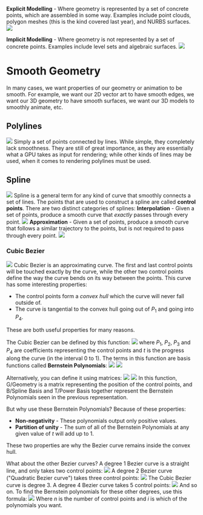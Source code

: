 **Explicit Modelling** - Where geometry is represented by a set of concrete points, which are assembled in some way. Examples include point clouds, polygon meshes (this is the kind covered last year), and NURBS surfaces.
![](Pasted%20image%2020230921151153.png)

**Implicit Modelling** - Where geometry is not represented by a set of concrete points. Examples include level sets and algebraic surfaces.
![](Pasted%20image%2020230921151216.png)

# Smooth Geometry
In many cases, we want properties of our geometry or animation to be smooth. For example, we want our 2D vector art to have smooth edges, we want our 3D geometry to have smooth surfaces, we want our 3D models to smoothly animate, etc.
## Polylines
![](Pasted%20image%2020230921151626.png)
Simply a set of points connected by lines. While simple, they completely lack smoothness.
They are still of great importance, as they are essentially what a GPU takes as input for rendering; while other kinds of lines may be used, when it comes to rendering polylines must be used.

## Spline
![](Pasted%20image%2020230921152126.png)
Spline is a general term for any kind of curve that smoothly connects a set of lines. The points that are used to construct a spline are called **control points**.
There are two distinct categories of splines:
**Interpolation** - Given a set of points, produce a smooth curve that *exactly* passes through every point.
![](Pasted%20image%2020230921152354.png)
**Approximation** - Given a set of points, produce a smooth curve that follows a similar trajectory to the points, but is not required to pass through every point.
![](Pasted%20image%2020230921152609.png)

### Cubic Bezier
![](Pasted%20image%2020230921153030.png)
Cubic Bezier is an approximating curve. The first and last control points will be touched exactly by the curve, while the other two control points define the way the curve bends on its way between the points. 
This curve has some interesting properties:
- The control points form a *convex hull* which the curve will never fall outside of.
- The curve is tangential to the convex hull going out of $P_1$ and going into $P_4$.

These are both useful properties for many reasons.

The Cubic Bezier can be defined by this function:
![](Pasted%20image%2020230921153844.png)
where $P_1$, $P_2$, $P_3$ and $P_4$ are coefficients representing the control points and $t$ is the progress along the curve (in the interval 0 to 1).
The terms in this function are basis functions called **Bernstein Polynomials**:
![](Pasted%20image%2020230921154232.png)
![](Pasted%20image%2020230921155220.png)

Alternatively, you can define it using matrices:
![](Pasted%20image%2020230921154505.png)
![](Pasted%20image%2020230921154532.png)
In this function, G/Geometry is a matrix representing the position of the control points, and B/Spline Basis and T/Power Basis together represent the Bernstein Polynomials seen in the previous representation.

But why use these Bernstein Polynomials? Because of these properties:
- **Non-negativity** - These polynomials output only positive values.
- **Partition of unity** - The sum of all of the Bernstein Polynomials at any given value of $t$ will add up to 1.

These two properties are why the Bezier curve remains inside the convex hull.

What about the other Bezier curves?
A degree 1 Bezier curve is a straight line, and only takes two control points:
![](Pasted%20image%2020230921160407.png)
A degree 2 Bezier curve ("Quadratic Bezier curve") takes three control points:
![](Pasted%20image%2020230921160454.png)
The Cubic Bezier curve is degree 3.
A degree 4 Bezier curve takes 5 control points:
![](Pasted%20image%2020230921160627.png)
And so on. To find the Bernstein polynomials for these other degrees, use this formula:
![](Pasted%20image%2020230921160705.png)
Where $n$ is the number of control points and $i$ is which of the polynomials you want. 